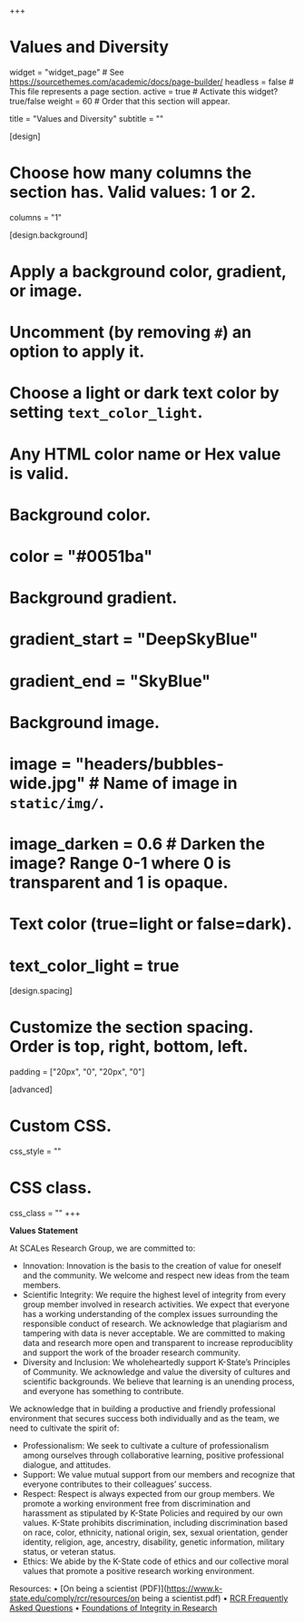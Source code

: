 +++
# Values and Diversity

widget = "widget_page"  # See https://sourcethemes.com/academic/docs/page-builder/
headless = false # This file represents a page section.
active = true  # Activate this widget? true/false
weight = 60  # Order that this section will appear.

title = "Values and Diversity"
subtitle = ""

[design]
  # Choose how many columns the section has. Valid values: 1 or 2.
  columns = "1"

[design.background]
  # Apply a background color, gradient, or image.
  #   Uncomment (by removing `#`) an option to apply it.
  #   Choose a light or dark text color by setting `text_color_light`.
  #   Any HTML color name or Hex value is valid.

  # Background color.
  # color = "#0051ba"
  
  # Background gradient.
  # gradient_start = "DeepSkyBlue"
  # gradient_end = "SkyBlue"
  
  # Background image.
  # image = "headers/bubbles-wide.jpg"  # Name of image in `static/img/`.
  # image_darken = 0.6  # Darken the image? Range 0-1 where 0 is transparent and 1 is opaque.

  # Text color (true=light or false=dark).
  # text_color_light = true

[design.spacing]
  # Customize the section spacing. Order is top, right, bottom, left.
  padding = ["20px", "0", "20px", "0"]

[advanced]
 # Custom CSS. 
 css_style = ""
 
 # CSS class.
 css_class = ""
+++

**Values Statement**

At SCALes Research Group, we are committed to:

- Innovation: Innovation is the basis to the creation of value for oneself and the community. We welcome and respect new ideas from the team members. 
- Scientific Integrity: We require the highest level of integrity from every group member involved in research activities. We expect that everyone has a working understanding of the complex issues surrounding the responsible conduct of research. We acknowledge that plagiarism and tampering with data is never acceptable. We are committed to making data and research more open and transparent to increase reproduciblity and support the work of the broader research community.
- Diversity and Inclusion: We wholeheartedly support K-State’s Principles of Community. We acknowledge and value the diversity of cultures and scientific backgrounds. We believe that learning is an unending process, and everyone has something to contribute. 

We acknowledge that in building a productive and friendly professional environment that secures success both individually and as the team, we need to cultivate the spirit of:
- Professionalism: We seek to cultivate a culture of professionalism among ourselves through collaborative learning, positive professional dialogue, and attitudes.
- Support: We value mutual support from our members and recognize that everyone contributes to their colleagues’ success. 
- Respect: Respect is always expected from our group members. We promote a working environment free from discrimination and harassment as stipulated by K-State Policies and required by our own values. K-State prohibits discrimination, including discrimination based on race, color, ethnicity, national origin, sex, sexual orientation, gender identity, religion, age, ancestry, disability, genetic information, military status, or veteran status.
- Ethics: We abide by the K-State code of ethics and our collective moral values that promote a positive research working environment.

Resources:
•	[On being a scientist (PDF)](https://www.k-state.edu/comply/rcr/resources/on being a scientist.pdf)
•	[RCR Frequently Asked Questions](https://www.nsf.gov/pubs/policydocs/rcr/rcrfaqs.jsp#4)
•	[Foundations of Integrity in Research](https://www.ncbi.nlm.nih.gov/books/NBK475948/)



